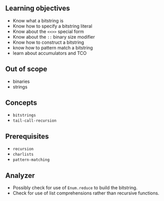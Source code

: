 ## Learning objectives

- Know what a bitstring is
- Know how to specify a bitstring literal
- Know about the `<<>>` special form
- Know about the `::` binary size modifier
- Know how to construct a bitstring
- know how to pattern match a bitstring
- learn about accumulators and TCO

## Out of scope

- binaries
- strings

## Concepts

- `bitstrings`
- `tail-call-recursion`

## Prerequisites

- `recursion`
- `charlists`
- `pattern-matching`

## Analyzer

- Possibly check for use of `Enum.reduce` to build the bitstring.
- Check for use of list comprehensions rather than recursive functions.
